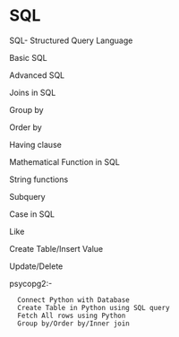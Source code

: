 # SQL
SQL- Structured Query Language

Basic SQL

Advanced SQL

Joins in SQL

Group by

Order by

Having clause

Mathematical Function in SQL

String functions

Subquery

Case in SQL

Like

Create Table/Insert Value

Update/Delete

psycopg2:-

      Connect Python with Database
      Create Table in Python using SQL query
      Fetch All rows using Python
      Group by/Order by/Inner join
